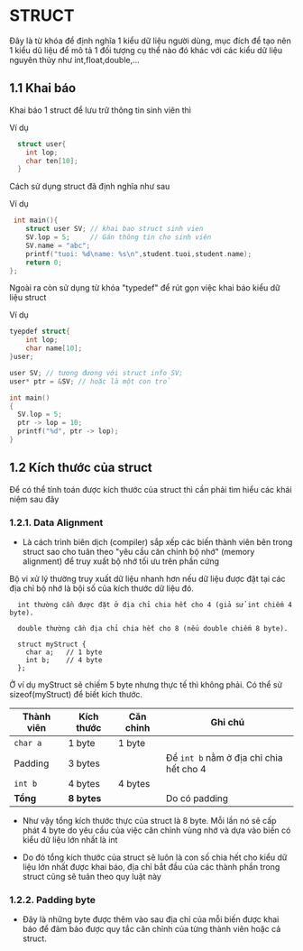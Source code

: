 
# STRUCT
Đây là từ khóa để định nghĩa 1 kiểu dữ liệu người dùng, mục đích để tạo nên 1 kiểu dũ liệu để mô tả 1 đối tượng cụ thể nào đó khác với các kiểu dữ liệu nguyên thủy như int,float,double,...

## 1.1 Khai báo
Khai báo 1 struct để lưu trữ thông tin sinh viên thì

Ví dụ 
```C
  struct user{
    int lop;
    char ten[10];
  }
```
Cách sử dụng struct đã định nghĩa như sau

Ví dụ
```C
 int main(){
    struct user SV; // khai bao struct sinh vien
    SV.lop = 5;     // Gán thông tin cho sinh viên
    SV.name = "abc";
    printf("tuoi: %d\name: %s\n",student.tuoi,student.name);
    return 0;
};
```
Ngoài ra còn sử dụng từ khóa "typedef" để rút gọn việc khai báo kiểu dữ liệu struct

Ví dụ
```C
tyepdef struct{
    int lop;
    char name[10]; 
}user;

user SV; // tương đương với struct info SV;
user* ptr = &SV; // hoặc là một con trỏ

int main()
{
  SV.lop = 5;
  ptr -> lop = 10;
  printf("%d", ptr -> lop);
}
```
## 1.2 Kích thước của struct
Để có thể tính toán được kích thước của struct thì cần phải tìm hiểu các khái niệm sau đây

### 1.2.1. Data Alignment
- Là cách trình biên dịch (compiler) sắp xếp các biến thành viên bên trong struct sao cho tuân theo "yêu cầu căn chỉnh bộ nhớ" (memory alignment) để truy xuất bộ nhớ tối ưu trên phần cứng

Bộ vi xử lý thường truy xuất dữ liệu nhanh hơn nếu dữ liệu được đặt tại các địa chỉ bộ nhớ là bội số của kích thước dữ liệu đó.

```
  int thường cần được đặt ở địa chỉ chia hết cho 4 (giả sử int chiếm 4 byte).

  double thường cần địa chỉ chia hết cho 8 (nếu double chiếm 8 byte).

  struct myStruct {
    char a;   // 1 byte
    int b;    // 4 byte
  };
```
Ở ví dụ myStruct sẽ chiếm 5 byte nhưng thực tế thì không phải. Có thể sử sizeof(myStruct) để biết kích thước.

| Thành viên | Kích thước  | Căn chỉnh | Ghi chú                                 |
| ---------- | ----------- | --------- | --------------------------------------- |
| `char a`   | 1 byte      | 1 byte    |                                         |
| Padding    | 3 bytes     |           | Để `int b` nằm ở địa chỉ chia hết cho 4 |
| `int b`    | 4 bytes     | 4 bytes   |                                         |
| **Tổng**   | **8 bytes** |           | Do có padding                           |

* Như vậy tổng kích thước thực của struct là 8 byte. Mỗi lần nó sẽ cấp phát 4 byte do yêu cầu của việc căn chỉnh vùng nhớ và dựa vào biến có kiểu dữ liệu lớn nhất là int
+ Do đó tổng kích thước của struct sẽ luôn là con số chia hết cho kiểu dữ liệu lớn nhất được khai báo, địa chỉ bắt đầu của các thành phần trong struct cũng sẽ tuân theo quy luật này


### 1.2.2. Padding byte
+ Đây là những byte được thêm vào sau địa chỉ của mỗi biến được khai báo để đảm bảo được quy tắc căn chỉnh của từng thành viên hoặc cả struct. 

